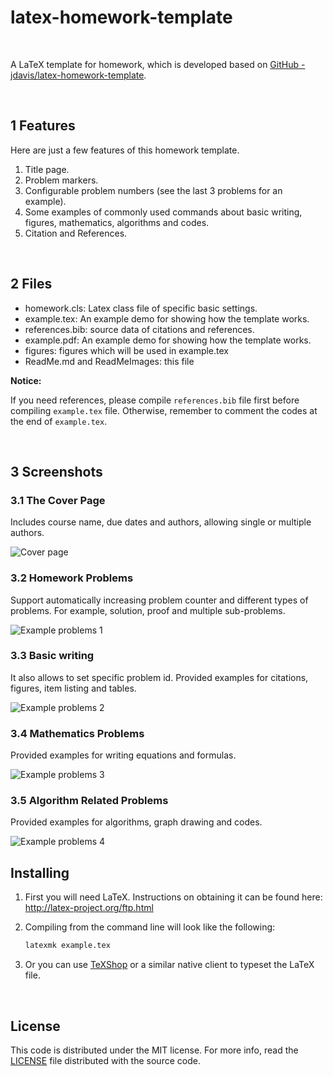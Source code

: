 latex-homework-template
=======================

<br/>

A LaTeX template for homework, which is developed based on [GitHub - jdavis/latex-homework-template](https://github.com/jdavis/latex-homework-template).

<br/>

## 1 Features

Here are just a few features of this homework template.

1. Title page.
2. Problem markers.
3. Configurable problem numbers (see the last 3 problems for an example).
4. Some examples of commonly used commands about basic writing, figures, mathematics, algorithms and codes.
5. Citation and References.

<br/>

## 2 Files

- homework.cls: Latex class file of specific basic settings.
- example.tex: An example demo for showing how the template works.
- references.bib: source data of citations and references.
- example.pdf: An example demo for showing how the template works.
- figures: figures which will be used in example.tex
- ReadMe.md and ReadMeImages: this file

**Notice:** 

If you need references, please compile `references.bib` file first before compiling `example.tex` file. Otherwise, remember to comment the codes at the end of `example.tex`.

<br/>

## 3 Screenshots

### 3.1 The Cover Page

Includes course name, due dates and authors, allowing single or multiple authors.

![Cover page](/ReadMeImages/1.jpg)

### 3.2 Homework Problems

Support automatically increasing problem counter and different types of problems. For example, solution, proof and multiple sub-problems.

![Example problems 1](/ReadMeImages/2.jpg)

### 3.3 Basic writing

It also allows to set specific problem id. Provided examples for citations, figures, item listing and tables.

![Example problems 2](/ReadMeImages/3.jpg)

### 3.4 Mathematics Problems

Provided examples for writing equations and formulas.

![Example problems 3](/ReadMeImages/4.jpg)

### 3.5 Algorithm Related Problems

Provided examples for algorithms, graph drawing and codes.

![Example problems 4](/ReadMeImages/5.jpg)



## Installing

1. First you will need LaTeX. Instructions on obtaining it can be found here: http://latex-project.org/ftp.html
2. Compiling from the command line will look like the following:

   ```bash
   latexmk example.tex
   ```
3. Or you can use [TeXShop][texshop] or a similar native client to typeset the LaTeX file.

<br/>

## License

This code is distributed under the MIT license. For more info, read the [LICENSE](/LICENSE) file distributed with the source code.

[texshop]: http://pages.uoregon.edu/koch/texshop/
[credit]: http://www.latextemplates.com/template/programming-coding-assignment
